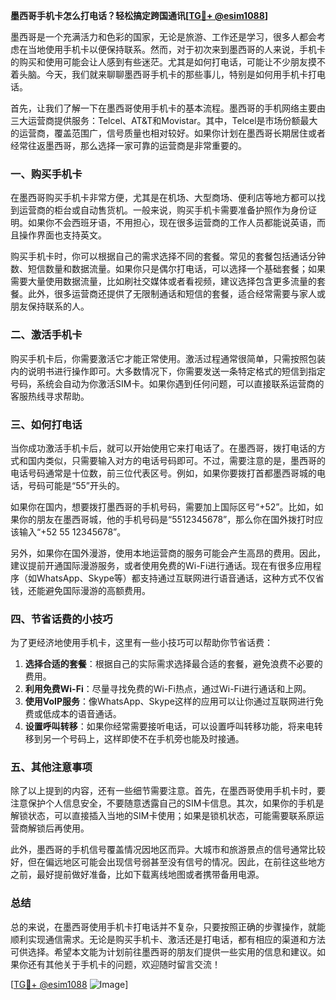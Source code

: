 **墨西哥手机卡怎么打电话？轻松搞定跨国通讯[[TG💪+ @esim1088](https://t.me/s/esim1088)]**

墨西哥是一个充满活力和色彩的国家，无论是旅游、工作还是学习，很多人都会考虑在当地使用手机卡以便保持联系。然而，对于初次来到墨西哥的人来说，手机卡的购买和使用可能会让人感到有些迷茫。尤其是如何打电话，可能让不少朋友摸不着头脑。今天，我们就来聊聊墨西哥手机卡的那些事儿，特别是如何用手机卡打电话。

首先，让我们了解一下在墨西哥使用手机卡的基本流程。墨西哥的手机网络主要由三大运营商提供服务：Telcel、AT&T和Movistar。其中，Telcel是市场份额最大的运营商，覆盖范围广，信号质量也相对较好。如果你计划在墨西哥长期居住或者经常往返墨西哥，那么选择一家可靠的运营商是非常重要的。

### **一、购买手机卡**

在墨西哥购买手机卡非常方便，尤其是在机场、大型商场、便利店等地方都可以找到运营商的柜台或自动售货机。一般来说，购买手机卡需要准备护照作为身份证明。如果你不会西班牙语，不用担心，现在很多运营商的工作人员都能说英语，而且操作界面也支持英文。

购买手机卡时，你可以根据自己的需求选择不同的套餐。常见的套餐包括通话分钟数、短信数量和数据流量。如果你只是偶尔打电话，可以选择一个基础套餐；如果需要大量使用数据流量，比如刷社交媒体或者看视频，建议选择包含更多流量的套餐。此外，很多运营商还提供了无限制通话和短信的套餐，适合经常需要与家人或朋友保持联系的人。

### **二、激活手机卡**

购买手机卡后，你需要激活它才能正常使用。激活过程通常很简单，只需按照包装内的说明书进行操作即可。大多数情况下，你需要发送一条特定格式的短信到指定号码，系统会自动为你激活SIM卡。如果你遇到任何问题，可以直接联系运营商的客服热线寻求帮助。

### **三、如何打电话**

当你成功激活手机卡后，就可以开始使用它来打电话了。在墨西哥，拨打电话的方式和国内类似，只需要输入对方的电话号码即可。不过，需要注意的是，墨西哥的电话号码通常是十位数，前三位代表区号。例如，如果你要拨打首都墨西哥城的电话，号码可能是“55”开头的。

如果你在国内，想要拨打墨西哥的手机号码，需要加上国际区号“+52”。比如，如果你的朋友在墨西哥城，他的手机号码是“5512345678”，那么你在国外拨打时应该输入“+52 55 12345678”。

另外，如果你在国外漫游，使用本地运营商的服务可能会产生高昂的费用。因此，建议提前开通国际漫游服务，或者使用免费的Wi-Fi进行通话。现在有很多应用程序（如WhatsApp、Skype等）都支持通过互联网进行语音通话，这种方式不仅省钱，还能避免国际漫游的高额费用。

### **四、节省话费的小技巧**

为了更经济地使用手机卡，这里有一些小技巧可以帮助你节省话费：

1. **选择合适的套餐**：根据自己的实际需求选择最合适的套餐，避免浪费不必要的费用。
2. **利用免费Wi-Fi**：尽量寻找免费的Wi-Fi热点，通过Wi-Fi进行通话和上网。
3. **使用VoIP服务**：像WhatsApp、Skype这样的应用可以让你通过互联网进行免费或低成本的语音通话。
4. **设置呼叫转移**：如果你经常需要接听电话，可以设置呼叫转移功能，将来电转移到另一个号码上，这样即使不在手机旁也能及时接通。

### **五、其他注意事项**

除了以上提到的内容，还有一些细节需要注意。首先，在墨西哥使用手机卡时，要注意保护个人信息安全，不要随意透露自己的SIM卡信息。其次，如果你的手机是解锁状态，可以直接插入当地的SIM卡使用；如果是锁机状态，可能需要联系原运营商解锁后再使用。

此外，墨西哥的手机信号覆盖情况因地区而异。大城市和旅游景点的信号通常比较好，但在偏远地区可能会出现信号弱甚至没有信号的情况。因此，在前往这些地方之前，最好提前做好准备，比如下载离线地图或者携带备用电源。

### **总结**

总的来说，在墨西哥使用手机卡打电话并不复杂，只要按照正确的步骤操作，就能顺利实现通信需求。无论是购买手机卡、激活还是打电话，都有相应的渠道和方法可供选择。希望本文能为计划前往墨西哥的朋友们提供一些实用的信息和建议。如果你还有其他关于手机卡的问题，欢迎随时留言交流！

[[TG💪+ @esim1088](https://t.me/s/esim1088) ![Image](https://i.postimg.cc/4NQfJmqS/Snipaste-2025-05-13-00-14-12.png)]